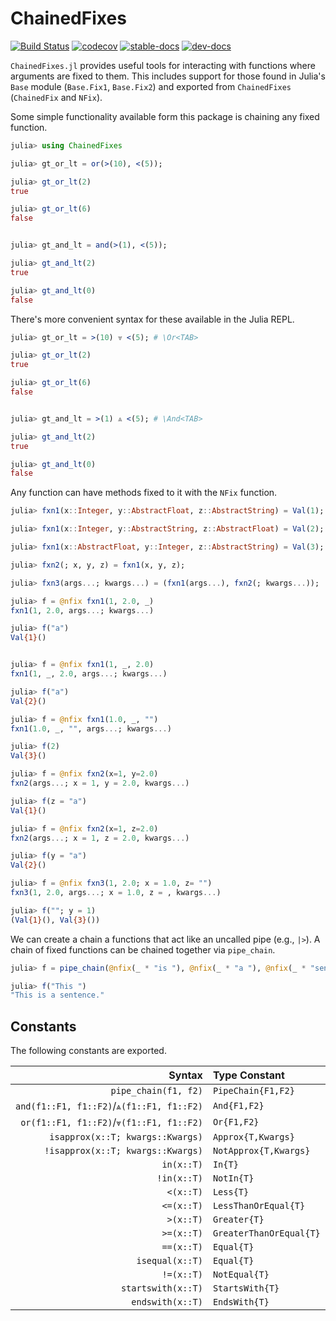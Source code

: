# ChainedFixes

[![Build Status](https://travis-ci.com/Tokazama/ChainedFixes.jl.svg?branch=master)](https://travis-ci.com/Tokazama/ChainedFixes.jl) [![codecov](https://codecov.io/gh/Tokazama/ChainedFixes.jl/branch/master/graph/badge.svg)](https://codecov.io/gh/Tokazama/ChainedFixes.jl)
[![stable-docs](https://img.shields.io/badge/docs-stable-blue.svg)](https://Tokazama.github.io/ChainedFixes.jl/stable)
[![dev-docs](https://img.shields.io/badge/docs-dev-blue.svg)](https://Tokazama.github.io/ChainedFixes.jl/dev)

`ChainedFixes.jl` provides useful tools for interacting with functions where arguments are fixed to them.
This includes support for those found in Julia's `Base` module (`Base.Fix1`, `Base.Fix2`) and exported from `ChainedFixes` (`ChainedFix` and `NFix`).

Some simple functionality available form this package is chaining any fixed function.
```julia
julia> using ChainedFixes

julia> gt_or_lt = or(>(10), <(5));

julia> gt_or_lt(2)
true

julia> gt_or_lt(6)
false


julia> gt_and_lt = and(>(1), <(5));

julia> gt_and_lt(2)
true

julia> gt_and_lt(0)
false
```

There's more convenient syntax for these available in the Julia REPL.
```julia
julia> gt_or_lt = >(10) ⩔ <(5); # \Or<TAB>

julia> gt_or_lt(2)
true

julia> gt_or_lt(6)
false


julia> gt_and_lt = >(1) ⩓ <(5); # \And<TAB>

julia> gt_and_lt(2)
true

julia> gt_and_lt(0)
false
```

Any function can have methods fixed to it with the `NFix` function.
```julia
julia> fxn1(x::Integer, y::AbstractFloat, z::AbstractString) = Val(1);

julia> fxn1(x::Integer, y::AbstractString, z::AbstractFloat) = Val(2);

julia> fxn1(x::AbstractFloat, y::Integer, z::AbstractString) = Val(3);

julia> fxn2(; x, y, z) = fxn1(x, y, z);

julia> fxn3(args...; kwargs...) = (fxn1(args...), fxn2(; kwargs...));

julia> f = @nfix fxn1(1, 2.0, _)
fxn1(1, 2.0, args...; kwargs...)

julia> f("a")
Val{1}()


julia> f = @nfix fxn1(1, _, 2.0)
fxn1(1, _, 2.0, args...; kwargs...)

julia> f("a")
Val{2}()

julia> f = @nfix fxn1(1.0, _, "")
fxn1(1.0, _, "", args...; kwargs...)

julia> f(2)
Val{3}()

julia> f = @nfix fxn2(x=1, y=2.0)
fxn2(args...; x = 1, y = 2.0, kwargs...)

julia> f(z = "a")
Val{1}()

julia> f = @nfix fxn2(x=1, z=2.0)
fxn2(args...; x = 1, z = 2.0, kwargs...)

julia> f(y = "a")
Val{2}()

julia> f = @nfix fxn3(1, 2.0; x = 1.0, z= "")
fxn3(1, 2.0, args...; x = 1.0, z = , kwargs...)

julia> f(""; y = 1)
(Val{1}(), Val{3}())

```

We can create a chain a functions that act like an uncalled pipe (e.g., `|>`).
A chain of fixed functions can be chained together via `pipe_chain`.
```julia
julia> f = pipe_chain(@nfix(_ * "is "), @nfix(_ * "a "), @nfix(_ * "sentence."));

julia> f("This ")
"This is a sentence."

```

## Constants

The following constants are exported.

| Syntax                                    | Type Constant           |
|------------------------------------------:|:------------------------|
| `pipe_chain(f1, f2)`                      | `PipeChain{F1,F2}`      |
| `and(f1::F1, f1::F2)`/`⩓(f1::F1, f1::F2)` | `And{F1,F2}`            |
| `or(f1::F1, f1::F2)`/`⩔(f1::F1, f1::F2)`  | `Or{F1,F2}`             |
| `isapprox(x::T; kwargs::Kwargs)`          | `Approx{T,Kwargs}`      |
| `!isapprox(x::T; kwargs::Kwargs)`         | `NotApprox{T,Kwargs}`   |
| `in(x::T)`                                | `In{T}`                 |
| `!in(x::T)`                               | `NotIn{T}`              |
| `<(x::T)`                                 | `Less{T}`               |
| `<=(x::T)`                                | `LessThanOrEqual{T}`    |
| `>(x::T)`                                 | `Greater{T}`            |
| `>=(x::T)`                                | `GreaterThanOrEqual{T}` |
| `==(x::T)`                                | `Equal{T}`              |
| `isequal(x::T)`                           | `Equal{T}`              |
| `!=(x::T)`                                | `NotEqual{T}`           |
| `startswith(x::T)`                        | `StartsWith{T}`         |
| `endswith(x::T)`                          | `EndsWith{T}`           |


